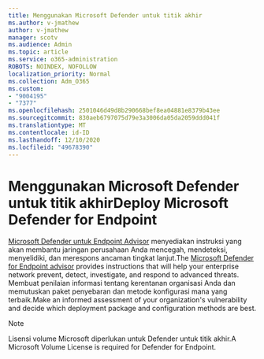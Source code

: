 ```yaml
---
title: Menggunakan Microsoft Defender untuk titik akhir
ms.author: v-jmathew
author: v-jmathew
manager: scotv
ms.audience: Admin
ms.topic: article
ms.service: o365-administration
ROBOTS: NOINDEX, NOFOLLOW
localization_priority: Normal
ms.collection: Adm_O365
ms.custom:
- "9004195"
- "7377"
ms.openlocfilehash: 2501046d49d8b290668bef8ea04881e8379b43ee
ms.sourcegitcommit: 830aeb6797075d79e3a3006da05da2059ddd041f
ms.translationtype: MT
ms.contentlocale: id-ID
ms.lasthandoff: 12/10/2020
ms.locfileid: "49678390"
---
```

# <a name="deploy-microsoft-defender-for-endpoint"></a><span data-ttu-id="e9c73-102">Menggunakan Microsoft Defender untuk titik akhir</span><span class="sxs-lookup"><span data-stu-id="e9c73-102">Deploy Microsoft Defender for Endpoint</span></span>

<span data-ttu-id="e9c73-103">[Microsoft Defender untuk Endpoint Advisor](https://go.microsoft.com/fwlink/?linkid=2146241) menyediakan instruksi yang akan membantu jaringan perusahaan Anda mencegah, mendeteksi, menyelidiki, dan merespons ancaman tingkat lanjut.</span><span class="sxs-lookup"><span data-stu-id="e9c73-103">The [Microsoft Defender for Endpoint advisor](https://go.microsoft.com/fwlink/?linkid=2146241) provides instructions that will help your enterprise network prevent, detect, investigate, and respond to advanced threats.</span></span> <span data-ttu-id="e9c73-104">Membuat penilaian informasi tentang kerentanan organisasi Anda dan memutuskan paket penyebaran dan metode konfigurasi mana yang terbaik.</span><span class="sxs-lookup"><span data-stu-id="e9c73-104">Make an informed assessment of your organization's vulnerability and decide which deployment package and configuration methods are best.</span></span>

> [!NOTE]
> <span data-ttu-id="e9c73-105">Lisensi volume Microsoft diperlukan untuk Defender untuk titik akhir.</span><span class="sxs-lookup"><span data-stu-id="e9c73-105">A Microsoft Volume License is required for Defender for Endpoint.</span></span>
